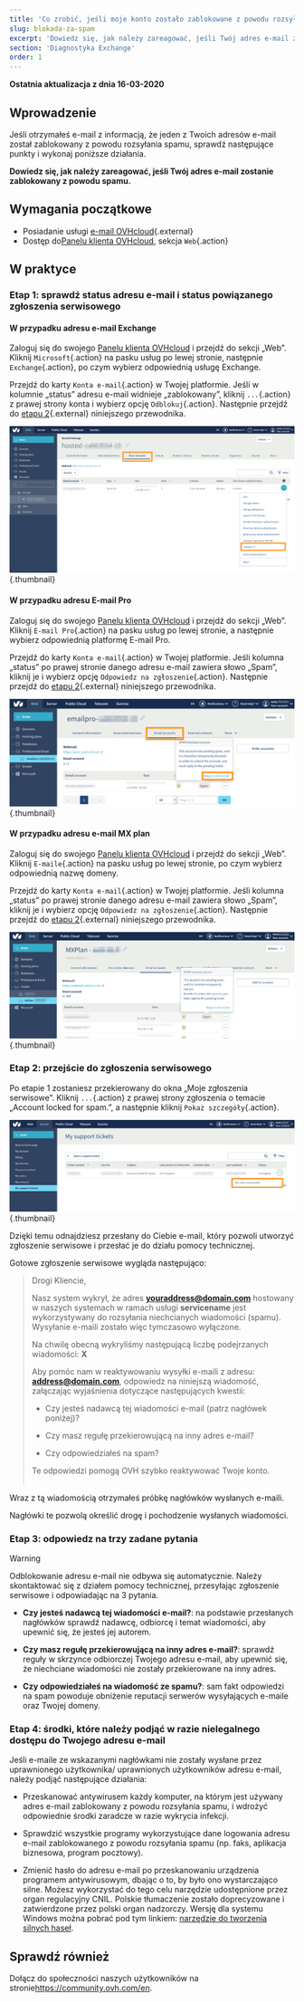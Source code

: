 ```yaml
---
title: 'Co zrobić, jeśli moje konto zostało zablokowane z powodu rozsyłania spamu?'
slug: blokada-za-spam
excerpt: 'Dowiedz się, jak należy zareagować, jeśli Twój adres e-mail zostanie zablokowany z powodu spamu'
section: 'Diagnostyka Exchange'
order: 1
---
```


**Ostatnia aktualizacja z dnia 16-03-2020**

## Wprowadzenie

Jeśli otrzymałeś e-mail z informacją, że jeden z Twoich adresów e-mail został zablokowany z powodu rozsyłania spamu, sprawdź następujące punkty i wykonaj poniższe działania.

**Dowiedz się, jak należy zareagować, jeśli Twój adres e-mail zostanie zablokowany z powodu spamu.**

## Wymagania początkowe

- Posiadanie usługi [e-mail OVHcloud](https://www.ovh.pl/emaile/){.external}
- Dostęp do[Panelu klienta OVHcloud](https://www.ovh.com/auth/?action=gotomanager), sekcja `Web`{.action}

## W praktyce

### Etap 1: sprawdź status adresu e-mail i status powiązanego zgłoszenia serwisowego

#### W przypadku adresu e-mail Exchange

Zaloguj się do swojego [Panelu klienta OVHcloud](https://www.ovh.com/auth/?action=gotomanager) i przejdź do sekcji „Web”. Kliknij `Microsoft`{.action} na pasku usług po lewej stronie, następnie `Exchange`{.action}, po czym wybierz odpowiednią usługę Exchange.

Przejdź do karty `Konta e-mail`{.action} w Twojej platformie. Jeśli w kolumnie „status” adresu e-mail widnieje „zablokowany”, kliknij `...`{.action} z prawej strony konta i wybierz opcję `Odblokuj`{.action}. Następnie przejdź do [etapu 2](./#etap-2-przejscie-do-zgloszenia-serwisowego_1){.external} niniejszego przewodnika.

![spam](images/blocked-for-SPAM-01-01.png){.thumbnail}

#### W przypadku adresu E-mail Pro

Zaloguj się do swojego [Panelu klienta OVHcloud](https://www.ovh.com/auth/?action=gotomanager) i przejdź do sekcji „Web”. Kliknij `E-mail Pro`{.action} na pasku usług po lewej stronie, a następnie wybierz odpowiednią platformę E-mail Pro.

Przejdź do karty `Konta e-mail`{.action} w Twojej platformie. Jeśli kolumna „status” po prawej stronie danego adresu e-mail zawiera słowo „Spam”, kliknij je i wybierz opcję `Odpowiedz na zgłoszenie`{.action}. Następnie przejdź do [etapu 2](./#etap-2-przejscie-do-zgloszenia-serwisowego_1){.external} niniejszego przewodnika.

![spam](images/blocked-for-SPAM-01-02.png){.thumbnail}

#### W przypadku adresu e-mail MX plan

Zaloguj się do swojego [Panelu klienta OVHcloud](https://www.ovh.com/auth/?action=gotomanager) i przejdź do sekcji „Web”. Kliknij `E-maile`{.action} na pasku usług po lewej stronie, po czym wybierz odpowiednią nazwę domeny.

Przejdź do karty `Konta e-mail`{.action} w Twojej platformie. Jeśli kolumna „status” po prawej stronie danego adresu e-mail zawiera słowo „Spam”, kliknij je i wybierz opcję `Odpowiedz na zgłoszenie`{.action}. Następnie przejdź do [etapu 2](./#etap-2-przejscie-do-zgloszenia-serwisowego_1){.external} niniejszego przewodnika.

![spam](images/blocked-for-SPAM-01-03.png){.thumbnail}


### Etap 2: przejście do zgłoszenia serwisowego

Po etapie 1 zostaniesz przekierowany do okna „Moje zgłoszenia serwisowe”. Kliknij `...`{.action} z prawej strony zgłoszenia o temacie „Account locked for spam.”, a następnie kliknij `Pokaż szczegóły`{.action}. 

![spam](images/blocked-for-SPAM-02.png){.thumbnail}

Dzięki temu odnajdziesz przesłany do Ciebie e-mail, który pozwoli utworzyć zgłoszenie serwisowe i przesłać je do działu pomocy technicznej.

Gotowe zgłoszenie serwisowe wygląda następująco:

> 
> Drogi Kliencie,
>
> Nasz system wykrył, że adres **youraddress@domain.com** hostowany w naszych systemach w ramach usługi **servicename** jest wykorzystywany do rozsyłania niechcianych wiadomości (spamu).
> Wysyłanie e-maili zostało więc tymczasowo wyłączone.
>
> Na chwilę obecną wykryliśmy następującą liczbę podejrzanych wiadomości: **X**
>
> Aby pomóc nam w reaktywowaniu wysyłki e-maili z adresu: **address@domain.com**,
> odpowiedz na niniejszą wiadomość, załączając wyjaśnienia dotyczące następujących kwestii:
>
> - Czy jesteś nadawcą tej wiadomości e-mail (patrz nagłówek poniżej)?
>
> - Czy masz regułę przekierowującą na inny adres e-mail?
>
> - Czy odpowiedziałeś na spam?
> 
> Te odpowiedzi pomogą OVH szybko reaktywować Twoje konto.
> <br>
> <br>
> 

Wraz z tą wiadomością otrzymałeś próbkę nagłówków wysłanych e-maili.

Nagłówki te pozwolą określić drogę i pochodzenie wysłanych wiadomości.

### Etap 3: odpowiedz na trzy zadane pytania

> [!warning]
>
> Odblokowanie adresu e-mail nie odbywa się automatycznie. Należy skontaktować się z działem pomocy technicznej, przesyłając zgłoszenie serwisowe i odpowiadając na 3 pytania.

- **Czy jesteś nadawcą tej wiadomości e-mail?**: na podstawie przesłanych nagłówków sprawdź nadawcę, odbiorcę i temat wiadomości, aby upewnić się, że jesteś jej autorem.

- **Czy masz regułę przekierowującą na inny adres e-mail?**: sprawdź reguły w skrzynce odbiorczej Twojego adresu e-mail, aby upewnić się, że niechciane wiadomości nie zostały przekierowane na inny adres.

- **Czy odpowiedziałeś na wiadomość ze spamu?**: sam fakt odpowiedzi na spam powoduje obniżenie reputacji serwerów wysyłających e-maile oraz Twojej domeny.    


### Etap 4: środki, które należy podjąć w razie nielegalnego dostępu do Twojego adresu e-mail

Jeśli e-maile ze wskazanymi nagłówkami nie zostały wysłane przez uprawnionego użytkownika/ uprawnionych użytkowników adresu e-mail, należy podjąć następujące działania:

- Przeskanować antywirusem każdy komputer, na którym jest używany adres e-mail zablokowany z powodu rozsyłania spamu, i wdrożyć odpowiednie środki zaradcze w razie wykrycia infekcji.

- Sprawdzić wszystkie programy wykorzystujące dane logowania adresu e-mail zablokowanego z powodu rozsyłania spamu (np. faks, aplikacja biznesowa, program pocztowy).

- Zmienić hasło do adresu e-mail po przeskanowaniu urządzenia programem antywirusowym, dbając o to, by było ono wystarczająco silne. Możesz wykorzystać do tego celu narzędzie udostępnione przez organ regulacyjny CNIL. Polskie tłumaczenie zostało doprecyzowane i zatwierdzone przez polski organ nadzorczy. Wersję dla systemu Windows można pobrać pod tym linkiem: [narzędzie do tworzenia silnych haseł](https://uodo.gov.pl/pl/423/213).


## Sprawdź również

Dołącz do społeczności naszych użytkowników na stronie<https://community.ovh.com/en>.
